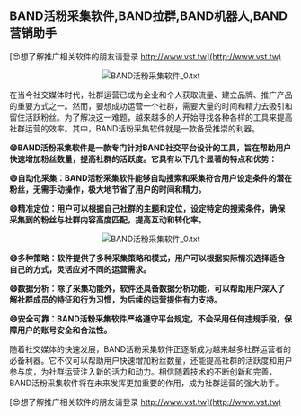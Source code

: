 ## **BAND活粉采集软件,BAND拉群,BAND机器人,BAND营销助手**

[😍想了解推广相关软件的朋友请登录 http://www.vst.tw](http://www.vst.tw)

 <center><img src="https://vst.tw/MP4/tuiguang/png/4.png" alt="BAND活粉采集软件_0.txt"></center>

在当今社交媒体时代，社群运营已成为企业和个人获取流量、建立品牌、推广产品的重要方式之一。然而，要想成功运营一个社群，需要大量的时间和精力去吸引和留住活跃粉丝。为了解决这一难题，越来越多的人开始寻找各种各样的工具来提高社群运营的效率。其中，BAND活粉采集软件就是一款备受推崇的利器。

**😄BAND活粉采集软件是一款专门针对BAND社交平台设计的工具，旨在帮助用户快速增加粉丝数量，提高社群的活跃度。它具有以下几个显著的特点和优势：**

**😄自动化采集：BAND活粉采集软件能够自动搜索和采集符合用户设定条件的潜在粉丝，无需手动操作，极大地节省了用户的时间和精力。**

**😄精准定位：用户可以根据自己社群的主题和定位，设定特定的搜索条件，确保采集到的粉丝与社群内容高度匹配，提高互动和转化率。**

 <center><img src="https://vst.tw/MP4/tuiguang/png/5.png" alt="BAND活粉采集软件_0.txt"></center>

**😄多种策略：软件提供了多种采集策略和模式，用户可以根据实际情况选择适合自己的方式，灵活应对不同的运营需求。**

**😄数据分析：除了采集功能外，软件还具备数据分析功能，可以帮助用户深入了解社群成员的特征和行为习惯，为后续的运营提供有力支持。**

**😄安全可靠：BAND活粉采集软件严格遵守平台规定，不会采用任何违规手段，保障用户的账号安全和合法性。**

随着社交媒体的快速发展，BAND活粉采集软件正逐渐成为越来越多社群运营者的必备利器。它不仅可以帮助用户快速增加粉丝数量，还能提高社群的活跃度和用户参与度，为社群运营注入新的活力和动力。相信随着技术的不断创新和完善，BAND活粉采集软件将在未来发挥更加重要的作用，成为社群运营的强大助手。

[😍想了解推广相关软件的朋友请登录 http://www.vst.tw](http://www.vst.tw)



